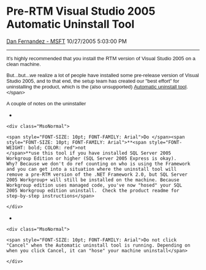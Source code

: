 <div id="page">

# Pre-RTM Visual Studio 2005 Automatic Uninstall Tool

[Dan Fernandez -
MSFT](https://social.msdn.microsoft.com/profile/Dan%20Fernandez%20-%20MSFT)
10/27/2005 5:03:00
PM

-----

<div id="content">

<span style="FONT-SIZE: 10pt; FONT-FAMILY: Arial"></span><span style="FONT-SIZE: 10pt; FONT-FAMILY: Arial">It's
highly recommended that you install the RTM version of Visual Studio
2005 on a clean machine.</span>

<span style="FONT-SIZE: 10pt; FONT-FAMILY: Arial">But...but...we realize
a lot of people have installed some pre-release version of Visual Studio
2005, and to that end, the setup team has created our "best effort" for
uninstalling the product, which is the (also unsupported) [Automatic
uninstall
tool](http://go.microsoft.com/fwlink/?LinkId=47598 "http://go.microsoft.com/fwlink/?LinkId=47598").</span>

<span style="FONT-SIZE: 10pt; FONT-FAMILY: Arial">A couple of notes on
the
    uninstaller</span>

  - 
    
    <div class="MsoNormal">
    
    <span style="FONT-SIZE: 10pt; FONT-FAMILY: Arial">Do </span><span style="FONT-SIZE: 10pt; FONT-FAMILY: Arial">**<span style="FONT-WEIGHT: bold; COLOR: red">not
    </span>**use this tool if you have installed SQL Server 2005
    Workgroup Edition or higher (SQL Server 2005 Express is okay).
    Why? Because we don't do ref counting on who is using the Framework
    and you can get into a situation where the uninstall tool will
    remove a pre-RTM version of the .NET Framework 2.0, but SQL Server
    2005 Workgroup+ will still be installed on the machine. Because
    Workgroup edition uses managed code, you've now "hosed" your SQL
    2005 Workgroup edition uninstall.  Check the product readme for
    step-by-step instructions</span>
    
    </div>

  - 
    
    <div class="MsoNormal">
    
    <span style="FONT-SIZE: 10pt; FONT-FAMILY: Arial">Do not click
    "Cancel" when the Automatic uninstall tool is running. Depending on
    when you click Cancel, it can "hose" your machine uninstall</span>
    
    </div>

<span style="FONT-SIZE: 10pt; FONT-FAMILY: Arial"></span> 

</div>

</div>
